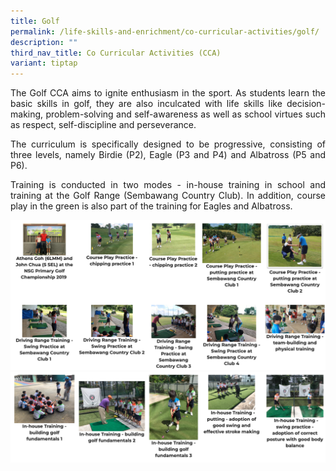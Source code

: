 ```yaml
---
title: Golf
permalink: /life-skills-and-enrichment/co-curricular-activities/golf/
description: ""
third_nav_title: Co Curricular Activities (CCA)
variant: tiptap
---
```

<p align="justify">
The Golf CCA aims to ignite enthusiasm in the sport. As students learn the basic skills in golf, they are also inculcated with life skills like decision-making, problem-solving and self-awareness as well as school virtues such as respect, self-discipline and perseverance. </p>

<p align="justify">
The curriculum is specifically designed to be progressive, consisting of three levels, namely Birdie (P2), Eagle (P3 and P4) and Albatross (P5 and P6).&nbsp;</p>

<p align="justify">
Training is conducted in two modes - in-house training in school and training at the Golf Range (Sembawang Country Club). In addition, course play in the green is also part of the training for Eagles and Albatross. </p>


![](/images/golf1.png)
![](/images/golf2.png)